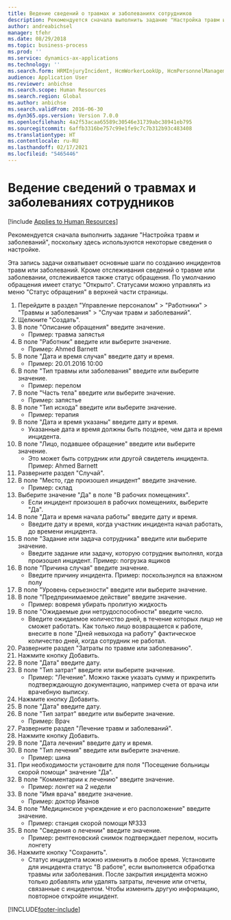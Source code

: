 ```yaml
---
title: Ведение сведений о травмах и заболеваниях сотрудников
description: Рекомендуется сначала выполнить задание "Настройка травм и заболеваний", поскольку здесь используются некоторые сведения о настройке.
author: andreabichsel
manager: tfehr
ms.date: 08/29/2018
ms.topic: business-process
ms.prod: ''
ms.service: dynamics-ax-applications
ms.technology: ''
ms.search.form: HRMInjuryIncident, HcmWorkerLookUp, HcmPersonnelManagementWorkspace
audience: Application User
ms.reviewer: anbichse
ms.search.scope: Human Resources
ms.search.region: Global
ms.author: anbichse
ms.search.validFrom: 2016-06-30
ms.dyn365.ops.version: Version 7.0.0
ms.openlocfilehash: 4a2f53acaa65589c30546e31739abc38941eb795
ms.sourcegitcommit: 6affb3316be757c99e1fe9c7c7b312b93c483408
ms.translationtype: HT
ms.contentlocale: ru-RU
ms.lasthandoff: 02/17/2021
ms.locfileid: "5465446"
---
```

# <a name="maintain-employee-injury-and-illness-information"></a>Ведение сведений о травмах и заболеваниях сотрудников

[!include [Applies to Human Resources](../includes/applies-to-hr.md)]



Рекомендуется сначала выполнить задание "Настройка травм и заболеваний", поскольку здесь используются некоторые сведения о настройке. 



Эта запись задачи охватывает основные шаги по созданию инцидентов травм или заболеваний. Кроме отслеживания сведений о травме или заболевании, отслеживается также статус обращения.  По умолчанию обращения имеет статус "Открыто".  Статусами можно управлять из меню "Статус обращения" в верхней части страницы.

1. Перейдите в раздел "Управление персоналом" > "Работники" > "Травмы и заболевания" > "Случаи травм и заболеваний".
2. Щелкните "Создать".
3. В поле "Описание обращения" введите значение.
    * Пример: травма запястья  
4. В поле "Работник" введите или выберите значение.
    * Пример: Ahmed Barnett  
5. В поле "Дата и время случая" введите дату и время.
    * Пример: 20.01.2016 10:00  
6. В поле "Тип травмы или заболевания" введите или выберите значение.
    * Пример: перелом  
7. В поле "Часть тела" введите или выберите значение.
    * Пример: запястье  
8. В поле "Тип исхода" введите или выберите значение.
    * Пример: терапия  
9. В поле "Дата и время указаны" введите дату и время.
    * Указанные дата и время должны быть позднее, чем дата и время инцидента.  
10. В поле "Лицо, подавшее обращение" введите или выберите значение.
    * Это может быть сотрудник или другой свидетель инцидента.  Пример: Ahmed Barnett  
11. Разверните раздел "Случай".
12. В поле "Место, где произошел инцидент" введите значение.
    * Пример: склад  
13. Выберите значение "Да" в поле "В рабочих помещениях".
    * Если инцидент произошел в рабочих помещениях, выберите "Да".  
14. В поле "Дата и время начала работы" введите дату и время.
    * Введите дату и время, когда участник инцидента начал работать, до времени инцидента.  
15. В поле "Задание или задача сотрудника" введите или выберите значение.
    * Введите задание или задачу, которую сотрудник выполнял, когда произошел инцидент.  Пример: погрузка ящиков  
16. В поле "Причина случая" введите значение.
    * Введите причину инцидента.  Пример: поскользнулся на влажном полу  
17. В поле "Уровень серьезности" введите или выберите значение.
18. В поле "Предпринимаемое действие" введите значение.
    * Пример: вовремя убирать пролитую жидкость  
19. В поле "Ожидаемые дни нетрудоспособности" введите число.
    * Введите ожидаемое количество дней, в течение которых лицо не сможет работать.  Как только лицо возвращается к работе, внесите в поле "Дней невыхода на работу" фактическое количество дней, когда сотрудник не работал.  
20. Разверните раздел "Затраты по травме или заболеванию".
21. Нажмите кнопку Добавить.
22. В поле "Дата" введите дату.
23. В поле "Тип затрат" введите или выберите значение.
    * Пример: "Лечение". Можно также указать сумму и прикрепить подтверждающую документацию, например счета от врача или врачебную выписку.  
24. Нажмите кнопку Добавить.
25. В поле "Дата" введите дату.
26. В поле "Тип затрат" введите или выберите значение.
    * Пример: Врач  
27. Разверните раздел "Лечение травм и заболеваний".
28. Нажмите кнопку Добавить.
29. В поле "Дата лечения" введите дату и время.
30. В поле "Тип лечения" введите или выберите значение.
    * Пример: шина  
31. При необходимости установите для поля "Посещение больницы скорой помощи" значение "Да".
32. В поле "Комментарии к лечению" введите значение.
    * Пример: лонгет на 2 недели  
33. В поле "Имя врача" введите значение.
    * Пример: доктор Иванов  
34. В поле "Медицинское учреждение и его расположение" введите значение.
    * Пример: станция скорой помощи №333  
35. В поле "Сведения о лечении" введите значение.
    * Пример: рентгеновский снимок подтверждает перелом, носить лонгету  
36. Нажмите кнопку "Сохранить".
    * Статус инцидента можно изменить в любое время.  Установите для инцидента статус "В работе", если выполняется обработка травмы или заболевания.  После закрытия инцидента можно только добавлять или удалять затраты, лечение или отчеты, связанные с инцидентом.  Чтобы изменить другую информацию, повторное откройте инцидент.  



[!INCLUDE[footer-include](../includes/footer-banner.md)]